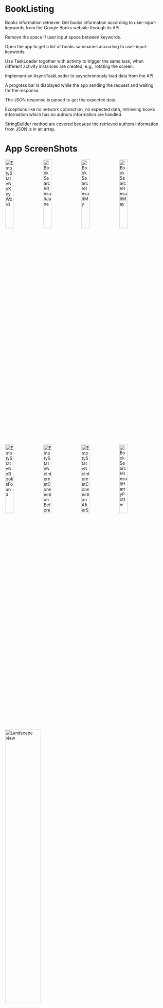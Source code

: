 # BookListing
Books information retriever. Get books information according to user-input-keywords from the Google Books website through its API. 

Remove the space if user input space between keywords. 

Open the app to get a list of books summaries according to user-input-keywords. 

Use TaskLoader together with activity to trigger the same task, when different activity instances are created, e.g., rotating the screen. 

Implement an AsyncTaskLoader to asynchronously load data from the API. 

A progress bar is displayed while the app sending the request and waiting for the response. 

The JSON response is parsed to get the expected data. 

Exceptions like no network connection, no expected data, retrieving books information which has no authors information are handled. 

StringBuilder method are covered because the retrieved authors information from JSON is in an array. 

# App ScreenShots
<img src="screenshots/EmptyStateNoKeyWord.png" width="24%" alt="EmptyStateNoKeyWord"/> <img src="screenshots/BookSearchResultJane.png" width="24%" alt="BookSearchResultJane"/> <img src="screenshots/BookSearchResultMy.png" width="24%" alt="BookSearchResultMy"/> <img src="screenshots/BookSearchResultMay.png" width="24%" alt="BookSearchResultMay"/> <img src="screenshots/EmptyStateNoBooksFound.png" width="24%" alt="EmptyStateNoBooksFound"/> <img src="screenshots/EmptyStateNoInternetConnectionBeforeSearch.png" width="24%" alt="EmptyStateNoInternetConnectionBeforeSearch"/> <img src="screenshots/EmptyStateNoInternetConnectionAfterSearch.png" width="24%" alt="EmptyStateNoInternetConnectionAfterSearch"/> <img src="screenshots/BookSearchResultHarryPotter.png" width="24%" alt="BookSearchResultHarryPotter"/> <img src="screenshots/LandscapeView.png" width="48%" alt="Landscape view"/>
